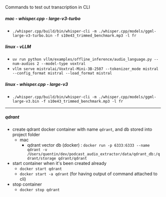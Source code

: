 Commands to test out transcription in CLI

##### mac - whisper.cpp - large-v3-turbo
- `./whisper.cpp/build/bin/whisper-cli -m ./whisper.cpp/models/ggml-large-v3-turbo.bin -f s10e43_trimmed_benchmark.mp3 -l fr`
##### linux - vLLM
- `uv run python vllm/examples/offline_inference/audio_language.py --num-audios 2 --model-type voxtral`
- `vllm serve mistralai/Voxtral-Mini-3B-2507 --tokenizer_mode mistral --config_format mistral --load_format mistral`
##### linux - whisper.cpp - large-v3
- `./whisper.cpp/build/bin/whisper-cli -m ./whisper.cpp/models/ggml-large-v3.bin -f s10e43_trimmed_benchmark.mp3 -l fr`

---

##### qdrant
- create qdrant docker container with name `qdrant`, and db stored into project folder
	- mac
		- qdrant vector db (docker) : `docker run -p 6333:6333 --name qdrant -v /Users/quentin/dev/podcast_audio_extractor/data/qdrant_db:/qdrant/storage qdrant/qdrant`
- start container when it's been created already
	- `docker start qdrant`
	- `docker start -a qdrant` (for having output of command attached to cli)
- stop container
	- `docker stop qdrant`
